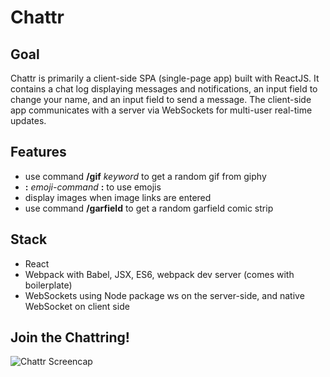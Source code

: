 # Chattr

## Goal
Chattr is primarily a client-side SPA (single-page app) built with ReactJS. It contains a chat log displaying messages and notifications, an input field to change your name, and an input field to send a message. The client-side app communicates with a server via WebSockets for multi-user real-time updates.

## Features
- use command __/gif__ _keyword_ to get a random gif from giphy
- __:__ _emoji-command_ __:__ to use emojis
- display images when image links are entered
- use command __/garfield__ to get a random garfield comic strip

## Stack
- React
- Webpack with Babel, JSX, ES6, webpack dev server (comes with boilerplate)
- WebSockets using Node package ws on the server-side, and native WebSocket on client side

## Join the Chattring!
![Chattr Screencap](https://user-images.githubusercontent.com/14142540/29893003-9faf90f6-8d9e-11e7-9556-c86c63bc54dd.png)

